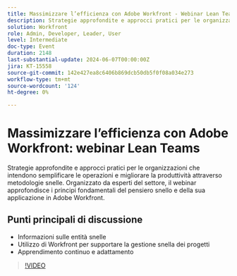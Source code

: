 ```yaml
---
title: Massimizzare l’efficienza con Adobe Workfront - Webinar Lean Teams
description: Strategie approfondite e approcci pratici per le organizzazioni che intendono semplificare le operazioni e migliorare la produttività attraverso metodologie snelle. Organizzato da esperti del settore, il webinar approfondisce i principi fondamentali del pensiero snello e la sua applicazione in Adobe Workfront.Punti di discussione chiave - Comprendere il principio snello ​Utilizzo di Workfront per supportare la gestione snella dei progettiApprendimento continuo e adattamento
solution: Workfront
role: Admin, Developer, Leader, User
level: Intermediate
doc-type: Event
duration: 2148
last-substantial-update: 2024-06-07T00:00:00Z
jira: KT-15558
source-git-commit: 142e427ea8c6406b869dcb50db5f0f08a034e273
workflow-type: tm+mt
source-wordcount: '124'
ht-degree: 0%

---
```



# Massimizzare l’efficienza con Adobe Workfront: webinar Lean Teams

Strategie approfondite e approcci pratici per le organizzazioni che intendono semplificare le operazioni e migliorare la produttività attraverso metodologie snelle. Organizzato da esperti del settore, il webinar approfondisce i principi fondamentali del pensiero snello e della sua applicazione in Adobe Workfront.

## Punti principali di discussione

* Informazioni sulle entità snelle
* Utilizzo di Workfront per supportare la gestione snella dei progetti
* Apprendimento continuo e adattamento

>[!VIDEO](https://video.tv.adobe.com/v/3429287/?learn=on)
